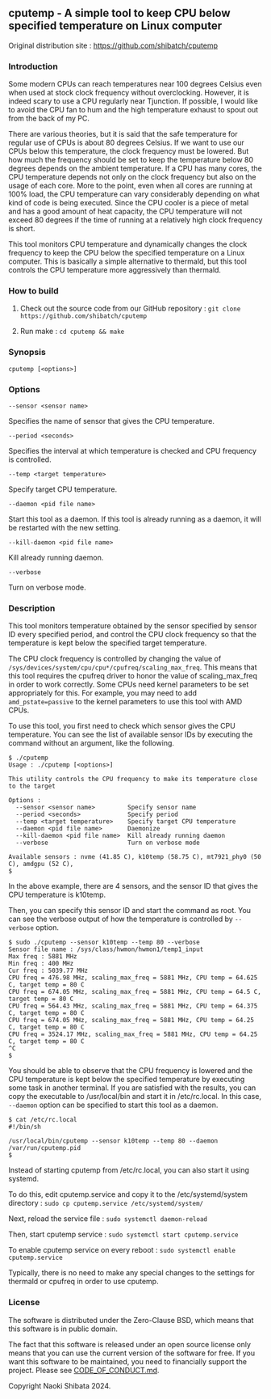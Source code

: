 ## cputemp - A simple tool to keep CPU below specified temperature on Linux computer

Original distribution site : https://github.com/shibatch/cputemp


### Introduction

Some modern CPUs can reach temperatures near 100 degrees Celsius even
when used at stock clock frequency without overclocking. However, it
is indeed scary to use a CPU regularly near Tjunction. If possible, I
would like to avoid the CPU fan to hum and the high temperature
exhaust to spout out from the back of my PC.

There are various theories, but it is said that the safe temperature
for regular use of CPUs is about 80 degrees Celsius. If we want to use
our CPUs below this temperature, the clock frequency must be
lowered. But how much the frequency should be set to keep the
temperature below 80 degrees depends on the ambient temperature. If a
CPU has many cores, the CPU temperature depends not only on the clock
frequency but also on the usage of each core. More to the point, even
when all cores are running at 100% load, the CPU temperature can vary
considerably depending on what kind of code is being executed. Since
the CPU cooler is a piece of metal and has a good amount of heat
capacity, the CPU temperature will not exceed 80 degrees if the time
of running at a relatively high clock frequency is short.

This tool monitors CPU temperature and dynamically changes the clock
frequency to keep the CPU below the specified temperature on a Linux
computer. This is basically a simple alternative to thermald, but this
tool controls the CPU temperature more aggressively than thermald.


### How to build

1. Check out the source code from our GitHub repository :
`git clone https://github.com/shibatch/cputemp`

2. Run make :
`cd cputemp && make`


### Synopsis

`cputemp [<options>]`


### Options

`--sensor <sensor name>`

Specifies the name of sensor that gives the CPU temperature.

`--period <seconds>`

Specifies the interval at which temperature is checked and CPU
frequency is controlled.

`--temp <target temperature>`

Specify target CPU temperature.

`--daemon <pid file name>`

Start this tool as a daemon. If this tool is already running as a
daemon, it will be restarted with the new setting.

`--kill-daemon <pid file name>`

Kill already running daemon.

`--verbose`

Turn on verbose mode.


### Description

This tool monitors temperature obtained by the sensor specified by
sensor ID every specified period, and control the CPU clock frequency
so that the temperature is kept below the specified target
temperature.

The CPU clock frequency is controlled by changing the value of
`/sys/devices/system/cpu/cpu*/cpufreq/scaling_max_freq`. This means
that this tool requires the cpufreq driver to honor the value of
scaling_max_freq in order to work correctly. Some CPUs need kernel
parameters to be set appropriately for this. For example, you may
need to add `amd_pstate=passive` to the kernel parameters to use
this tool with AMD CPUs.

To use this tool, you first need to check which sensor gives the CPU
temperature. You can see the list of available sensor IDs by executing
the command without an argument, like the following.

```
$ ./cputemp
Usage : ./cputemp [<options>]

This utility controls the CPU frequency to make its temperature close to the target

Options :
  --sensor <sensor name>         Specify sensor name
  --period <seconds>             Specify period
  --temp <target temperature>    Specify target CPU temperature
  --daemon <pid file name>       Daemonize
  --kill-daemon <pid file name>  Kill already running daemon
  --verbose                      Turn on verbose mode

Available sensors : nvme (41.85 C), k10temp (58.75 C), mt7921_phy0 (50 C), amdgpu (52 C),
$
```

In the above example, there are 4 sensors, and the sensor ID that
gives the CPU temperature is k10temp.

Then, you can specify this sensor ID and start the command as
root. You can see the verbose output of how the temperature is
controlled by `--verbose` option.

```
$ sudo ./cputemp --sensor k10temp --temp 80 --verbose
Sensor file name : /sys/class/hwmon/hwmon1/temp1_input
Max freq : 5881 MHz
Min freq : 400 MHz
Cur freq : 5039.77 MHz
CPU freq = 476.98 MHz, scaling_max_freq = 5881 MHz, CPU temp = 64.625 C, target temp = 80 C
CPU freq = 674.05 MHz, scaling_max_freq = 5881 MHz, CPU temp = 64.5 C, target temp = 80 C
CPU freq = 564.43 MHz, scaling_max_freq = 5881 MHz, CPU temp = 64.375 C, target temp = 80 C
CPU freq = 674.05 MHz, scaling_max_freq = 5881 MHz, CPU temp = 64.25 C, target temp = 80 C
CPU freq = 3524.17 MHz, scaling_max_freq = 5881 MHz, CPU temp = 64.25 C, target temp = 80 C
^C
$
```

You should be able to observe that the CPU frequency is lowered and
the CPU temperature is kept below the specified temperature by
executing some task in another terminal. If you are satisfied with the
results, you can copy the executable to /usr/local/bin and start it in
/etc/rc.local. In this case, `--daemon` option can be specified to
start this tool as a daemon.

```
$ cat /etc/rc.local
#!/bin/sh

/usr/local/bin/cputemp --sensor k10temp --temp 80 --daemon /var/run/cputemp.pid
$
```

Instead of starting cputemp from /etc/rc.local, you can also start it
using systemd.

To do this, edit cputemp.service and copy it to the
/etc/systemd/system directory :
`sudo cp cputemp.service /etc/systemd/system/`

Next, reload the service file :
`sudo systemctl daemon-reload`

Then, start cputemp service :
`sudo systemctl start cputemp.service`

To enable cputemp service on every reboot :
`sudo systemctl enable cputemp.service`

Typically, there is no need to make any special changes to the
settings for thermald or cpufreq in order to use cputemp.


### License

The software is distributed under the Zero-Clause BSD, which means
that this software is in public domain.

The fact that this software is released under an open source license
only means that you can use the current version of the software for
free. If you want this software to be maintained, you need to
financially support the project. Please see
[CODE_OF_CONDUCT.md](https://github.com/shibatch/nofreelunch?tab=coc-ov-file).

Copyright Naoki Shibata 2024.
